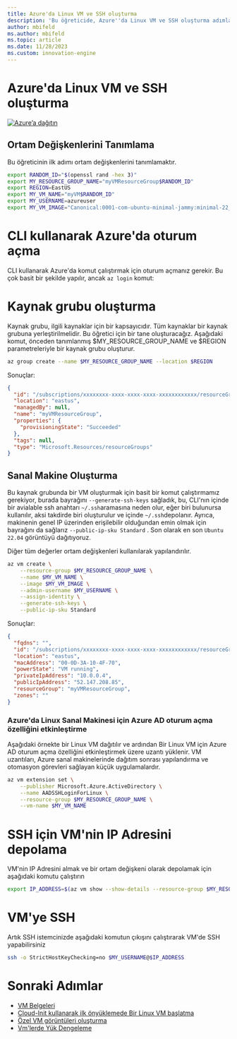 ```yaml
---
title: Azure'da Linux VM ve SSH oluşturma
description: 'Bu öğreticide, Azure''da Linux VM ve SSH oluşturma adımları gösterilmektedir.'
author: mbifeld
ms.author: mbifeld
ms.topic: article
ms.date: 11/28/2023
ms.custom: innovation-engine
---
```


# Azure'da Linux VM ve SSH oluşturma

[![Azure’a dağıtın](https://aka.ms/deploytoazurebutton)](https://portal.azure.com/#view/Microsoft_Azure_CloudNative/SubscriptionSelectionPage.ReactView/tutorialKey/CreateLinuxVMAndSSH)


## Ortam Değişkenlerini Tanımlama

Bu öğreticinin ilk adımı ortam değişkenlerini tanımlamaktır.

```bash
export RANDOM_ID="$(openssl rand -hex 3)"
export MY_RESOURCE_GROUP_NAME="myVMResourceGroup$RANDOM_ID"
export REGION=EastUS
export MY_VM_NAME="myVM$RANDOM_ID"
export MY_USERNAME=azureuser
export MY_VM_IMAGE="Canonical:0001-com-ubuntu-minimal-jammy:minimal-22_04-lts-gen2:latest"
```

# CLI kullanarak Azure'da oturum açma

CLI kullanarak Azure'da komut çalıştırmak için oturum açmanız gerekir. Bu çok basit bir şekilde yapılır, ancak `az login` komut:

# Kaynak grubu oluşturma

Kaynak grubu, ilgili kaynaklar için bir kapsayıcıdır. Tüm kaynaklar bir kaynak grubuna yerleştirilmelidir. Bu öğretici için bir tane oluşturacağız. Aşağıdaki komut, önceden tanımlanmış $MY_RESOURCE_GROUP_NAME ve $REGION parametreleriyle bir kaynak grubu oluşturur.

```bash
az group create --name $MY_RESOURCE_GROUP_NAME --location $REGION
```

Sonuçlar:

<!-- expected_similarity=0.3 -->
```json   
{
  "id": "/subscriptions/xxxxxxxx-xxxx-xxxx-xxxx-xxxxxxxxxxxx/resourceGroups/myVMResourceGroup",
  "location": "eastus",
  "managedBy": null,
  "name": "myVMResourceGroup",
  "properties": {
    "provisioningState": "Succeeded"
  },
  "tags": null,
  "type": "Microsoft.Resources/resourceGroups"
}
```

## Sanal Makine Oluşturma

Bu kaynak grubunda bir VM oluşturmak için basit bir komut çalıştırmamız gerekiyor, burada bayrağını `--generate-ssh-keys` sağladık, bu, CLI'nın içinde bir avialable ssh anahtarı `~/.ssh`aramasına neden olur, eğer biri bulunursa kullanılır, aksi takdirde biri oluşturulur ve içinde `~/.ssh`depolanır. Ayrıca, makinenin genel IP üzerinden erişilebilir olduğundan emin olmak için bayrağını da sağlarız `--public-ip-sku Standard` . Son olarak en son `Ubuntu 22.04` görüntüyü dağıtıyoruz. 

Diğer tüm değerler ortam değişkenleri kullanılarak yapılandırılır.

```bash
az vm create \
    --resource-group $MY_RESOURCE_GROUP_NAME \
    --name $MY_VM_NAME \
    --image $MY_VM_IMAGE \
    --admin-username $MY_USERNAME \
    --assign-identity \
    --generate-ssh-keys \
    --public-ip-sku Standard
```

Sonuçlar:

<!-- expected_similarity=0.3 -->
```json
{
  "fqdns": "",
  "id": "/subscriptions/xxxxxxxx-xxxx-xxxx-xxxx-xxxxxxxxxxxx/resourceGroups/myVMResourceGroup/providers/Microsoft.Compute/virtualMachines/myVM",
  "location": "eastus",
  "macAddress": "00-0D-3A-10-4F-70",
  "powerState": "VM running",
  "privateIpAddress": "10.0.0.4",
  "publicIpAddress": "52.147.208.85",
  "resourceGroup": "myVMResourceGroup",
  "zones": ""
}
```

### Azure'da Linux Sanal Makinesi için Azure AD oturum açma özelliğini etkinleştirme

Aşağıdaki örnekte bir Linux VM dağıtılır ve ardından Bir Linux VM için Azure AD oturum açma özelliğini etkinleştirmek üzere uzantı yüklenir. VM uzantıları, Azure sanal makinelerinde dağıtım sonrası yapılandırma ve otomasyon görevleri sağlayan küçük uygulamalardır.

```bash
az vm extension set \
    --publisher Microsoft.Azure.ActiveDirectory \
    --name AADSSHLoginForLinux \
    --resource-group $MY_RESOURCE_GROUP_NAME \
    --vm-name $MY_VM_NAME
```

# SSH için VM'nin IP Adresini depolama
VM'nin IP Adresini almak ve bir ortam değişkeni olarak depolamak için aşağıdaki komutu çalıştırın

```bash
export IP_ADDRESS=$(az vm show --show-details --resource-group $MY_RESOURCE_GROUP_NAME --name $MY_VM_NAME --query publicIps --output tsv)
```

# VM'ye SSH

<!--## Export the SSH configuration for use with SSH clients that support OpenSSH & SSH into the VM.
Login to Azure Linux VMs with Azure AD supports exporting the OpenSSH certificate and configuration. That means you can use any SSH clients that support OpenSSH-based certificates to sign in through Azure AD. The following example exports the configuration for all IP addresses assigned to the VM:-->

<!--
```bash
yes | az ssh config --file ~/.ssh/config --name $MY_VM_NAME --resource-group $MY_RESOURCE_GROUP_NAME
```
-->

Artık SSH istemcinizde aşağıdaki komutun çıkışını çalıştırarak VM'de SSH yapabilirsiniz

```bash
ssh -o StrictHostKeyChecking=no $MY_USERNAME@$IP_ADDRESS
```

# Sonraki Adımlar

* [VM Belgeleri](https://learn.microsoft.com/azure/virtual-machines/)
* [Cloud-Init kullanarak ilk önyüklemede Bir Linux VM başlatma](https://learn.microsoft.com/azure/virtual-machines/linux/tutorial-automate-vm-deployment)
* [Özel VM görüntüleri oluşturma](https://learn.microsoft.com/azure/virtual-machines/linux/tutorial-custom-images)
* [Vm'lerde Yük Dengeleme](https://learn.microsoft.com/azure/load-balancer/quickstart-load-balancer-standard-public-cli)
